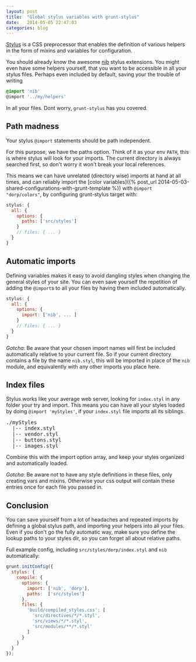 ```yaml
---
layout: post
title:  "Global stylus variables with grunt-stylus"
date:   2014-05-05 22:47:03
categories: blog
---
```


[Stylus](http://learnboost.github.io/stylus/) is a CSS preprocessor that enables
the definition of various helpers in the form of mixins and variables for
configuration.

You should already know the awesome [nib](http://visionmedia.github.io/nib/)
stylus extensions. You might even have some helpers yourself, that you want to
be accessible in all your stylus files. Perhaps even included by default, saving
your the trouble of writing

```css
@import 'nib'
@import '../my/helpers'
```

In all your files.
Dont worry, `grunt-stylus` has you covered.

<!--more-->

## Path madness
Your stylus `@import` statements should be path independent.

For this purpose, we have the paths option. Think of it as your env `PATH`,
this is where stylus will look for your imports. The current directory is always
searched first, so don't worry it won't break your local references.

This means we can have unrelated (directory wise) imports at hand at all times,
and can reliably import the
[color variables]({% post_url 2014-05-03-shared-configurations-with-grunt-template %})
with `@import "dorp/colors"`, by configuring grunt-stylus target with:

```js
stylus: {
  all: {
    options: {
      paths: ['src/styles']
    }
    // files: { ... }
  }
}
```

## Automatic imports
Defining variables makes it easy to avoid dangling styles when changing the
general styles of your site. You can even save yourself the repetition of adding
the `@import`s to all your files by having them included automatically.

```js
stylus: {
  all: {
    options: {
      import: ['nib', ... ]
    }
    // files: { ... }
  }
}
```

*Gotcha*: Be aware that your chosen import names will first be included automatically
relative to your current file. So if your current directory contains a file by
the name `nib.styl`, this will be imported in place of the `nib` module, and
equivalently with any other imports you place here.

## Index files

Stylus works like your average web server, looking for `index.styl` in any folder
your try and import. This means you can have all your styles loaded by doing
`@import 'myStyles'`, if your `index.styl` file imports all its siblings.

<pre>
./myStyles
  |-- index.styl
  |-- vendor.styl
  |-- buttons.styl
  |-- images.styl
</pre>

Combine this with the import option array, and keep your styles organized and
automatically loaded.

*Gotcha*: Be aware not to have any style definitions in these files, only creating
vars and mixins. Otherwise your css output will contain these entries once for
each file you passed in.



## Conclusion

You can save yourself from a lot of headaches and repeated imports by defining
a global stylus path, and importing your helpers into all your files.
Even if you don't go the fully automatic way, make sure you define the lookup
paths to your styles dir, so you can forget all about relative paths.

Full example config, including `src/styles/dorp/index.styl` and `nib` automatically:

```js
grunt.initConfig({
  stylus: {
    compile: {
      options: {
        import: ['nib', 'dorp'],
        paths:  ['src/styles']
      },
      files: {
        'build/compiled_styles.css': [
          'src/directives/*/*.styl',
          'src/views/*/*.styl',
          'src/modules/**/*.styl'
        ]
      }
    }
  }
});
```
